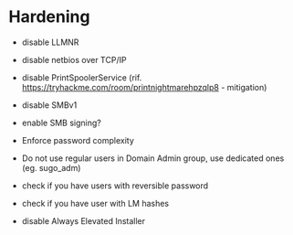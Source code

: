 # Hardening

- disable LLMNR

- disable netbios over TCP/IP

- disable PrintSpoolerService (rif. https://tryhackme.com/room/printnightmarehpzqlp8 - mitigation)


- disable SMBv1

- enable SMB signing?

- Enforce password complexity

- Do not use regular users in Domain Admin group, use dedicated ones (eg. sugo_adm)

- check if you have users with reversible password 

- check if you have user with LM hashes

- disable Always Elevated Installer


